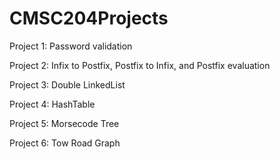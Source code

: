# CMSC204Projects

Project 1: Password validation

Project 2: Infix to Postfix, Postfix to Infix, and Postfix evaluation

Project 3: Double LinkedList

Project 4: HashTable

Project 5: Morsecode Tree

Project 6: Tow Road Graph
